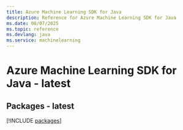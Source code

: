 ```yaml
---
title: Azure Machine Learning SDK for Java
description: Reference for Azure Machine Learning SDK for Java
ms.date: 08/07/2025
ms.topic: reference
ms.devlang: java
ms.service: machinelearning
---
```

# Azure Machine Learning SDK for Java - latest
## Packages - latest
[!INCLUDE [packages](machine-learning-index.md)]